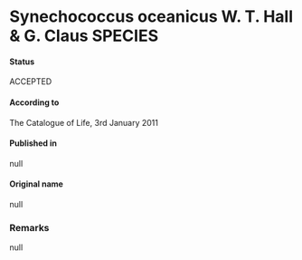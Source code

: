 Synechococcus oceanicus W. T. Hall & G. Claus SPECIES
=======

#### Status
ACCEPTED

#### According to
The Catalogue of Life, 3rd January 2011

#### Published in
null

#### Original name
null

### Remarks
null